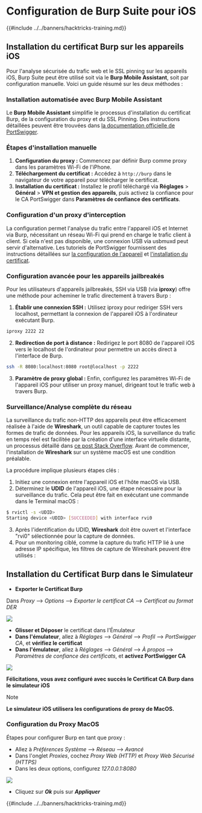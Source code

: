 # Configuration de Burp Suite pour iOS

{{#include ../../banners/hacktricks-training.md}}

## Installation du certificat Burp sur les appareils iOS

Pour l'analyse sécurisée du trafic web et le SSL pinning sur les appareils iOS, Burp Suite peut être utilisé soit via le **Burp Mobile Assistant**, soit par configuration manuelle. Voici un guide résumé sur les deux méthodes :

### Installation automatisée avec Burp Mobile Assistant

Le **Burp Mobile Assistant** simplifie le processus d'installation du certificat Burp, de la configuration du proxy et du SSL Pinning. Des instructions détaillées peuvent être trouvées dans [la documentation officielle de PortSwigger](https://portswigger.net/burp/documentation/desktop/tools/mobile-assistant/installing).

### Étapes d'installation manuelle

1. **Configuration du proxy :** Commencez par définir Burp comme proxy dans les paramètres Wi-Fi de l'iPhone.
2. **Téléchargement du certificat :** Accédez à `http://burp` dans le navigateur de votre appareil pour télécharger le certificat.
3. **Installation du certificat :** Installez le profil téléchargé via **Réglages** > **Général** > **VPN et gestion des appareils**, puis activez la confiance pour le CA PortSwigger dans **Paramètres de confiance des certificats**.

### Configuration d'un proxy d'interception

La configuration permet l'analyse du trafic entre l'appareil iOS et Internet via Burp, nécessitant un réseau Wi-Fi qui prend en charge le trafic client à client. Si cela n'est pas disponible, une connexion USB via usbmuxd peut servir d'alternative. Les tutoriels de PortSwigger fournissent des instructions détaillées sur [la configuration de l'appareil](https://support.portswigger.net/customer/portal/articles/1841108-configuring-an-ios-device-to-work-with-burp) et [l'installation du certificat](https://support.portswigger.net/customer/portal/articles/1841109-installing-burp-s-ca-certificate-in-an-ios-device).

### Configuration avancée pour les appareils jailbreakés

Pour les utilisateurs d'appareils jailbreakés, SSH via USB (via **iproxy**) offre une méthode pour acheminer le trafic directement à travers Burp :

1.  **Établir une connexion SSH :** Utilisez iproxy pour rediriger SSH vers localhost, permettant la connexion de l'appareil iOS à l'ordinateur exécutant Burp.

```bash
iproxy 2222 22
```

2.  **Redirection de port à distance :** Redirigez le port 8080 de l'appareil iOS vers le localhost de l'ordinateur pour permettre un accès direct à l'interface de Burp.

```bash
ssh -R 8080:localhost:8080 root@localhost -p 2222
```

3.  **Paramètre de proxy global :** Enfin, configurez les paramètres Wi-Fi de l'appareil iOS pour utiliser un proxy manuel, dirigeant tout le trafic web à travers Burp.

### Surveillance/Analyse complète du réseau

La surveillance du trafic non-HTTP des appareils peut être efficacement réalisée à l'aide de **Wireshark**, un outil capable de capturer toutes les formes de trafic de données. Pour les appareils iOS, la surveillance du trafic en temps réel est facilitée par la création d'une interface virtuelle distante, un processus détaillé dans [ce post Stack Overflow](https://stackoverflow.com/questions/9555403/capturing-mobile-phone-traffic-on-wireshark/33175819#33175819). Avant de commencer, l'installation de **Wireshark** sur un système macOS est une condition préalable.

La procédure implique plusieurs étapes clés :

1. Initiez une connexion entre l'appareil iOS et l'hôte macOS via USB.
2. Déterminez le **UDID** de l'appareil iOS, une étape nécessaire pour la surveillance du trafic. Cela peut être fait en exécutant une commande dans le Terminal macOS :
```bash
$ rvictl -s <UDID>
Starting device <UDID> [SUCCEEDED] with interface rvi0
```
3. Après l'identification du UDID, **Wireshark** doit être ouvert et l'interface "rvi0" sélectionnée pour la capture de données.  
4. Pour un monitoring ciblé, comme la capture du trafic HTTP lié à une adresse IP spécifique, les filtres de capture de Wireshark peuvent être utilisés :

## Installation du Certificat Burp dans le Simulateur

- **Exporter le Certificat Burp**

Dans _Proxy_ --> _Options_ --> _Exporter le certificat CA_ --> _Certificat au format DER_

![](<../../images/image (534).png>)

- **Glisser et Déposer** le certificat dans l'Émulateur  
- **Dans l'émulateur**, allez à _Réglages_ --> _Général_ --> _Profil_ --> _PortSwigger CA_, et **vérifiez le certificat**  
- **Dans l'émulateur**, allez à _Réglages_ --> _Général_ --> _À propos_ --> _Paramètres de confiance des certificats_, et **activez PortSwigger CA**

![](<../../images/image (1048).png>)

**Félicitations, vous avez configuré avec succès le Certificat CA Burp dans le simulateur iOS**

> [!NOTE]
> **Le simulateur iOS utilisera les configurations de proxy de MacOS.**

### Configuration du Proxy MacOS

Étapes pour configurer Burp en tant que proxy :

- Allez à _Préférences Système_ --> _Réseau_ --> _Avancé_  
- Dans l'onglet _Proxies_, cochez _Proxy Web (HTTP)_ et _Proxy Web Sécurisé (HTTPS)_  
- Dans les deux options, configurez _127.0.0.1:8080_

![](<../../images/image (431).png>)

- Cliquez sur _**Ok**_ puis sur _**Appliquer**_  


{{#include ../../banners/hacktricks-training.md}}
